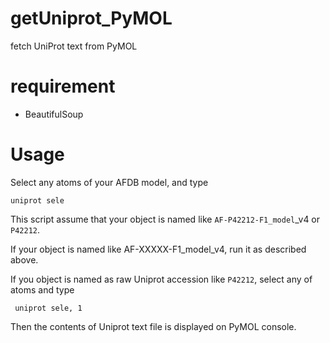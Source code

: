 # getUniprot_PyMOL
fetch UniProt text from PyMOL

# requirement

* BeautifulSoup

# Usage 

Select any atoms of your AFDB model, and type

``` uniprot sele ```

This script assume that your object is named like ```AF-P42212-F1_model```_v4 or ```P42212```.

If your object is named like AF-XXXXX-F1_model_v4, run it as described above.

If you object is named as raw Uniprot accession like ```P42212```, select any of atoms and type

``` uniprot sele, 1```

Then the contents of Uniprot text file is displayed on PyMOL console.
